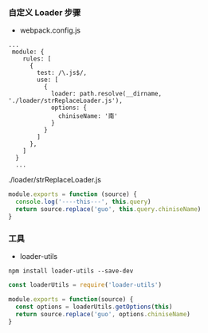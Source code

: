 ### 自定义 Loader 步骤

- webpack.config.js

```
...
 module: {
    rules: [
      {
        test: /\.js$/,
        use: [
          {
            loader: path.resolve(__dirname, './loader/strReplaceLoader.js'),
            options: {
              chiniseName: '南'
            }
          }
        ]
      },
    ]
  }
  ...
```

./loader/strReplaceLoader.js

```javascript
module.exports = function (source) {
  console.log('----this---', this.query)
  return source.replace('guo', this.query.chiniseName)
}
```

### 工具

- loader-utils

```
npm install loader-utils --save-dev
```
```javascript
const loaderUtils = require('loader-utils')

module.exports = function(source) {
  const options = loaderUtils.getOptions(this)
  return source.replace('guo', options.chiniseName)
}
```